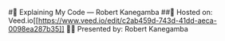 #🎥 Explaining My Code — Robert Kanegamba
##📍 Hosted on: Veed.io[[https://www.veed.io/edit/c2ab459d-743d-41dd-aeca-0098ea287b35]]
👨‍💻 Presented by: Robert Kanegamba
